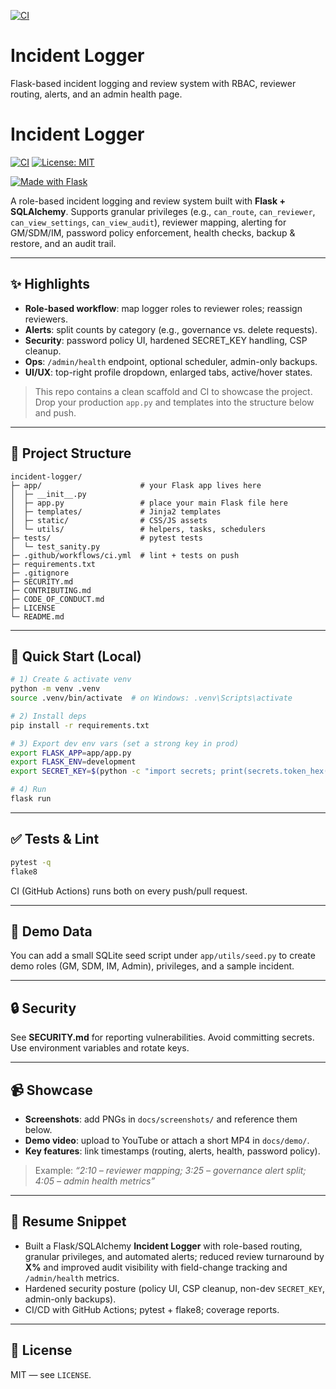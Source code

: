[![CI](https://github.com/Andr3a28/incident-logger/actions/workflows/ci.yml/badge.svg)](https://github.com/Andr3a28/incident-logger/actions/workflows/ci.yml)

# Incident Logger
Flask-based incident logging and review system with RBAC, reviewer routing, alerts, and an admin health page.

# Incident Logger

[![CI](https://github.com/Andr3a28/incident-logger/actions/workflows/ci.yml/badge.svg)](https://github.com/Andr3a28/incident-logger/actions/workflows/ci.yml)
[![License: MIT](https://img.shields.io/badge/License-MIT-green.svg)](LICENSE)

[![Made with Flask](https://img.shields.io/badge/Made%20with-Flask-blue)](https://flask.palletsprojects.com/)

A role-based incident logging and review system built with **Flask + SQLAlchemy**. Supports granular privileges (e.g., `can_route`, `can_reviewer`, `can_view_settings`, `can_view_audit`), reviewer mapping, alerting for GM/SDM/IM, password policy enforcement, health checks, backup & restore, and an audit trail.

---

## ✨ Highlights
- **Role-based workflow**: map logger roles to reviewer roles; reassign reviewers.
- **Alerts**: split counts by category (e.g., governance vs. delete requests).
- **Security**: password policy UI, hardened SECRET_KEY handling, CSP cleanup.
- **Ops**: `/admin/health` endpoint, optional scheduler, admin-only backups.
- **UI/UX**: top-right profile dropdown, enlarged tabs, active/hover states.

> This repo contains a clean scaffold and CI to showcase the project. Drop your production `app.py` and templates into the structure below and push.

---

## 📁 Project Structure
```
incident-logger/
├─ app/                      # your Flask app lives here
│  ├─ __init__.py
│  ├─ app.py                 # place your main Flask file here
│  ├─ templates/             # Jinja2 templates
│  ├─ static/                # CSS/JS assets
│  └─ utils/                 # helpers, tasks, schedulers
├─ tests/                    # pytest tests
│  └─ test_sanity.py
├─ .github/workflows/ci.yml  # lint + tests on push
├─ requirements.txt
├─ .gitignore
├─ SECURITY.md
├─ CONTRIBUTING.md
├─ CODE_OF_CONDUCT.md
├─ LICENSE
└─ README.md
```

---

## 🚀 Quick Start (Local)
```bash
# 1) Create & activate venv
python -m venv .venv
source .venv/bin/activate  # on Windows: .venv\Scripts\activate

# 2) Install deps
pip install -r requirements.txt

# 3) Export dev env vars (set a strong key in prod)
export FLASK_APP=app/app.py
export FLASK_ENV=development
export SECRET_KEY=$(python -c "import secrets; print(secrets.token_hex(32))")

# 4) Run
flask run
```

---

## ✅ Tests & Lint
```bash
pytest -q
flake8
```
CI (GitHub Actions) runs both on every push/pull request.

---

## 🧪 Demo Data
You can add a small SQLite seed script under `app/utils/seed.py` to create demo roles (GM, SDM, IM, Admin), privileges, and a sample incident.

---

## 🔒 Security
See **SECURITY.md** for reporting vulnerabilities. Avoid committing secrets. Use environment variables and rotate keys.

---

## 📹 Showcase 
- **Screenshots**: add PNGs in `docs/screenshots/` and reference them below.
- **Demo video**: upload to YouTube or attach a short MP4 in `docs/demo/`.
- **Key features**: link timestamps (routing, alerts, health, password policy).

> Example: _“2:10 – reviewer mapping; 3:25 – governance alert split; 4:05 – admin health metrics”_

---

## 📝 Resume Snippet
- Built a Flask/SQLAlchemy **Incident Logger** with role-based routing, granular privileges, and automated alerts; reduced review turnaround by **X%** and improved audit visibility with field-change tracking and `/admin/health` metrics. 
- Hardened security posture (policy UI, CSP cleanup, non-dev `SECRET_KEY`, admin-only backups). 
- CI/CD with GitHub Actions; pytest + flake8; coverage reports.

---

## 📄 License
MIT — see `LICENSE`.
